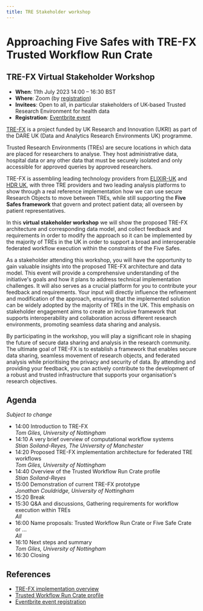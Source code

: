 ```yaml
---
title: TRE Stakeholder workshop
---
```


# Approaching Five Safes with TRE-FX Trusted Workflow Run Crate

## TRE-FX Virtual Stakeholder Workshop



* **When**: 11th July 2023 14:00 – 16:30 BST
* **Where**: Zoom (by [registration](https://www.eventbrite.com/e/approaching-five-safes-with-tre-fx-trusted-workflow-run-crate-tickets-652679852007))
* **Invitees**: Open to all, in particular stakeholders of UK-based Trusted Research Environment for health data 
* **Registration**: [Eventbrite event](https://www.eventbrite.com/e/approaching-five-safes-with-tre-fx-trusted-workflow-run-crate-tickets-652679852007)  

[TRE-FX](https://trefx.uk/) is a project funded by UK Research and Innovation (UKRI) as part of the DARE UK (Data and Analytics Research Environments UK) programme. 

Trusted Research Environments (TREs) are secure locations in which data are placed for researchers to analyse. They host administrative data, hospital data or any other data that must be securely isolated and only accessible for approved queries by approved researchers.

TRE-FX is assembling leading technology providers from [ELIXIR-UK](https://elixiruknode.org/) and [HDR UK](https://www.hdruk.ac.uk/), with three TRE providers and two leading analysis platforms to show through a real reference implementation how we can use secure Research Objects to move between TREs, while still supporting the **Five Safes framework** that govern and protect patient data; all overseen by patient representatives.

In this **virtual stakeholder workshop** we will show the proposed TRE-FX architecture and corresponding data model, and collect feedback and requirements in order to modify the approach so it can be implemented by the majority of TREs in the UK in order to support a broad and interoperable federated workflow execution within the constraints of the Five Safes.

As a stakeholder attending this workshop, you will have the opportunity to gain valuable insights into the proposed TRE-FX architecture and data model. This event will provide a comprehensive understanding of the initiative's goals and how it plans to address technical implementation challenges. It will also serves as a crucial platform for you to contribute your feedback and requirements. Your input will directly influence the refinement and modification of the approach, ensuring that the implemented solution can be widely adopted by the majority of TREs in the UK. This emphasis on stakeholder engagement aims to create an inclusive framework that supports interoperability and collaboration across different research environments, promoting seamless data sharing and analysis.

By participating in the workshop, you will play a significant role in shaping the future of secure data sharing and analysis in the research community. The ultimate goal of TRE-FX is to establish a framework that enables secure data sharing, seamless movement of research objects, and federated analysis while prioritising the privacy and security of data. By attending and providing your feedback, you can actively contribute to the development of a robust and trusted infrastructure that supports your organisation's research objectives.


## Agenda

_Subject to change_

* 14:00 Introduction to TRE-FX \
_Tom Giles, University of Nottingham_
* 14:10 A very brief overview of computational workflow systems \
_Stian Soiland-Reyes, The University of Manchester_
* 14:20 Proposed TRE-FX implementation architecture for federated TRE workflows \
_Tom Giles, University of Nottingham_
* 14:40 Overview of the Trusted Workflow Run Crate profile \
_Stian Soiland-Reyes_
* 15:00 Demonstration of current TRE-FX prototype \
_Jonathan Couldridge,  University of Nottingham_
* 15:20 Break
* 15:30 Q&A and discussions, Gathering requirements for workflow execution within TREs \
_All_
* 16:00 Name proposals: Trusted Workflow Run Crate or Five Safe Crate or … \
_All_
* 16:10 Next steps and summary \
_Tom Giles, University of Nottingham_
* 16:30 Closing


## References

* [TRE-FX implementation overview](https://trefx.uk/implementation)
* [Trusted Workflow Run Crate profile](https://trefx.uk/trusted-wfrun-crate/)
* [Eventbrite event registration](https://www.eventbrite.com/e/approaching-five-safes-with-tre-fx-trusted-workflow-run-crate-tickets-652679852007)  

